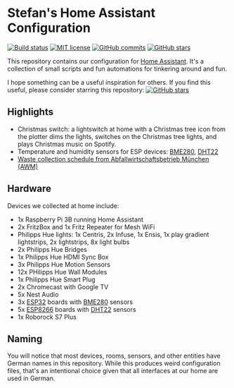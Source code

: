 # Stefan's Home Assistant Configuration

[![Build status](https://github.com/stoman/homeassistant-config/actions/workflows/home-assistant.yml/badge.svg)](https://github.com/stoman/homeassistant-config/actions/)
[![MIT license](https://img.shields.io/github/license/stoman/homeassistant-config.svg)](LICENSE.md)
[![GitHub commits](https://badgen.net/github/commits/stoman/homeassistant-config)](https://github.com/stoman/homeassistant-config/commit/)
[![GitHub stars](https://img.shields.io/github/stars/stoman/homeassistant-config.svg)](https://github.com/stoman/homeassistant-config/stargazers/)

This repository contains our configuration for [Home Assistant](https://github.com/home-assistant). It's a collection of small scripts and fun automations for tinkering around and fun.

I hope something can be a useful inspiration for others. If you find this useful, please consider starring this repository: [![GitHub stars](https://img.shields.io/github/stars/stoman/homeassistant-config.svg?style=social)](https://github.com/stoman/homeassistant-config/stargazers/)

## Highlights

- Christmas switch: a lightswitch at home with a Christmas tree icon from the plotter dims the lights, switches on the Christmas tree lights, and plays Christmas music on Spotify.
- Temperature and humidity sensors for ESP devices: [BME280](esphome/.sensor.bme280.yaml), [DHT22](esphome/.sensor.dht22.yaml)
- [Waste collection schedule from Abfallwirtschaftsbetrieb München (AWM)](packages/waste_collection_schedule.yaml)

## Hardware

Devices we collected at home include:

- 1x Raspberry Pi 3B running Home Assistant
- 2x FritzBox and 1x Fritz Repeater for Mesh WiFi
- Philipps Hue lights: 1x Centris, 2x Infuse, 1x Ensis, 1x play gradient lightstrips, 2x lightstrips, 8x light bulbs
- 2x Philipps Hue Bridges
- 1x Philipps Hue HDMI Sync Box
- 3x Philipps Hue Motion Sensors
- 12x PHilipps Hue Wall Modules
- 1x Philipps Hue Smart Plug
- 2x Chromecast with Google TV
- 5x Nest Audio
- 3x [ESP32](esphome/.device.esp32.yaml) boards with [BME280](esphome/.sensor.bme280.yaml) sensors
- 5x [ESP8266](esphome/.device.esp8266.yaml) boards with [DHT22](esphome/.sensor.dht22.yaml) sensors
- 1x Roborock S7 Plus

## Naming

You will notice that most devices, rooms, sensors, and other entities have German names in this repository. While this produces weird configuration files, that's an intentional choice given that all interfaces at our home are used in German.
